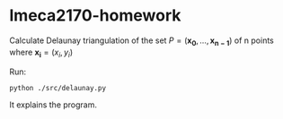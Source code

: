 # lmeca2170-homework
Calculate Delaunay triangulation of the set $P = (\mathbf{x_{0}},\dots,\mathbf{x_{n-1}})$ of n points where $\mathbf{x_{i}} = (x_{i},y_{i})$



Run:
```
python ./src/delaunay.py
```

It explains the program.
